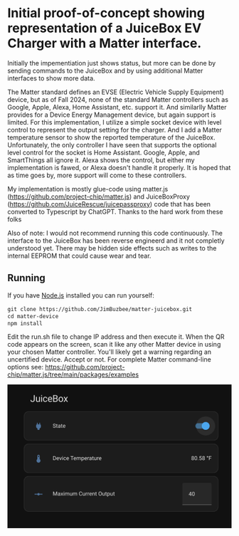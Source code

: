 # Initial proof-of-concept showing representation of a JuiceBox EV Charger with a Matter interface. 
Initially the impementiation just shows status, but more can be done by sending commands to the JuiceBox and by using
additional Matter interfaces to show more data.

The Matter standard defines an EVSE (Electric Vehicle Supply Equipment) device, but as 
of Fall 2024, none of the standard Matter controllers such as Google, Apple, Alexa, Home Assistant, etc. support it. And similarlly 
Matter provides for a Device Energy Management device, but again support is limited. For this implementation, I utilize a simple
socket device with level control to represent the output setting for the charger. And I add a Matter temperature sensor to show
the reported temperature of the JuiceBox. Unfortunately, the only controller I have seen that supports the optional level control 
for the socket is Home Assistant. Google, Apple, and SmartThings all ignore it. Alexa shows the control, but either my implementation
is fawed, or Alexa doesn't handle it properly. It is hoped that as time goes by, more support will come to these controllers.

My implementation is mostly glue-code using matter.js (https://github.com/project-chip/matter.js) and 
JuiceBoxProxy (https://github.com/JuiceRescue/juicepassproxy) code that has been converted to Typescript by ChatGPT.  Thanks to the
hard work from these folks

Also of note: I would not recommend running this code continuously. The interface to the JuiceBox has been reverse engineerd and it
not completly understood yet. There may be hidden side effects such as writes to the internal EEPROM that could cause wear and tear.


## Running

If you have [Node.js](https://nodejs.org/) installed you can run yourself:

```
git clone https://github.com/JimBuzbee/matter-juicebox.git
cd matter-device
npm install
```

Edit the run.sh file to change IP address and then execute it. When the QR code appears on the screen, scan it like 
any other Matter device in using your chosen Matter controller. You'll likely get a warning regarding an uncertified
device. Accept or not. For complete Matter command-line options see: https://github.com/project-chip/matter.js/tree/main/packages/examples

![JuiceBox Display Using Home Assistant](screenshot.png "JuiceBox Display Using Home Assistant")



